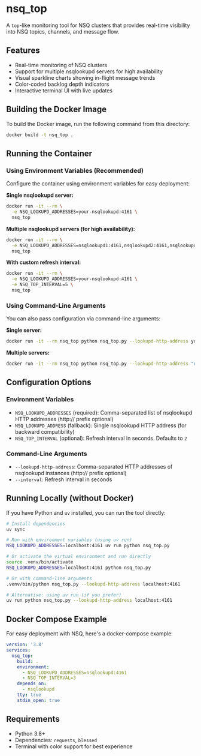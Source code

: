 # nsq_top

A `top`-like monitoring tool for NSQ clusters that provides real-time visibility into NSQ topics, channels, and message flow.

## Features

- Real-time monitoring of NSQ clusters
- Support for multiple nsqlookupd servers for high availability
- Visual sparkline charts showing in-flight message trends
- Color-coded backlog depth indicators
- Interactive terminal UI with live updates

## Building the Docker Image

To build the Docker image, run the following command from this directory:

```bash
docker build -t nsq_top .
```

## Running the Container

### Using Environment Variables (Recommended)

Configure the container using environment variables for easy deployment:

**Single nsqlookupd server:**
```bash
docker run -it --rm \
  -e NSQ_LOOKUPD_ADDRESSES=your-nsqlookupd:4161 \
  nsq_top
```

**Multiple nsqlookupd servers (for high availability):**
```bash
docker run -it --rm \
  -e NSQ_LOOKUPD_ADDRESSES=nsqlookupd1:4161,nsqlookupd2:4161,nsqlookupd3:4161 \
  nsq_top
```

**With custom refresh interval:**
```bash
docker run -it --rm \
  -e NSQ_LOOKUPD_ADDRESSES=your-nsqlookupd:4161 \
  -e NSQ_TOP_INTERVAL=5 \
  nsq_top
```

### Using Command-Line Arguments

You can also pass configuration via command-line arguments:

**Single server:**
```bash
docker run -it --rm nsq_top python nsq_top.py --lookupd-http-address your-nsqlookupd:4161
```

**Multiple servers:**
```bash
docker run -it --rm nsq_top python nsq_top.py --lookupd-http-address "nsqlookupd1:4161,nsqlookupd2:4161"
```

## Configuration Options

### Environment Variables

- `NSQ_LOOKUPD_ADDRESSES` (required): Comma-separated list of nsqlookupd HTTP addresses (http:// prefix optional)
- `NSQ_LOOKUPD_ADDRESS` (fallback): Single nsqlookupd HTTP address (for backward compatibility)
- `NSQ_TOP_INTERVAL` (optional): Refresh interval in seconds. Defaults to `2`

### Command-Line Arguments

- `--lookupd-http-address`: Comma-separated HTTP addresses of nsqlookupd instances (http:// prefix optional)
- `--interval`: Refresh interval in seconds

## Running Locally (without Docker)

If you have Python and `uv` installed, you can run the tool directly:

```bash
# Install dependencies
uv sync

# Run with environment variables (using uv run)
NSQ_LOOKUPD_ADDRESSES=localhost:4161 uv run python nsq_top.py

# Or activate the virtual environment and run directly
source .venv/bin/activate
NSQ_LOOKUPD_ADDRESSES=localhost:4161 python nsq_top.py

# Or with command-line arguments
.venv/bin/python nsq_top.py --lookupd-http-address localhost:4161

# Alternative: using uv run (if you prefer)
uv run python nsq_top.py --lookupd-http-address localhost:4161
```

## Docker Compose Example

For easy deployment with NSQ, here's a docker-compose example:

```yaml
version: '3.8'
services:
  nsq_top:
    build: .
    environment:
      - NSQ_LOOKUPD_ADDRESSES=nsqlookupd:4161
      - NSQ_TOP_INTERVAL=3
    depends_on:
      - nsqlookupd
    tty: true
    stdin_open: true
```

## Requirements

- Python 3.8+
- Dependencies: `requests`, `blessed`
- Terminal with color support for best experience
